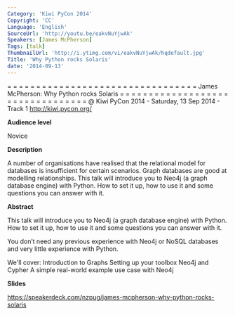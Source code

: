 ```yaml
---
Category: 'Kiwi PyCon 2014'
Copyright: 'CC'
Language: 'English'
SourceUrl: 'http://youtu.be/eakvNuYjwAk'
Speakers: [James McPherson]
Tags: [talk]
ThumbnailUrl: 'http://i.ytimg.com/vi/eakvNuYjwAk/hqdefault.jpg'
Title: 'Why Python rocks Solaris'
date: '2014-09-13'
---
```

= = = = = = = = = = = = = = = = = = = = = = = = = = = = = = = = = 
James McPherson:
Why Python rocks Solaris
= = = = = = = = = = = = = = = = = = = = = = = = = = = = = = = = = 
@ Kiwi PyCon 2014 - Saturday, 13 Sep 2014 - Track 1
http://kiwi.pycon.org/

**Audience level**

Novice

**Description**

A number of organisations have realised that the relational model for databases is insufficient for certain scenarios. Graph databases are good at modelling relationships. This talk will introduce you to Neo4j (a graph database engine) with Python. How to set it up, how to use it and some questions you can answer with it.

**Abstract**

This talk will introduce you to Neo4j (a graph database engine) with Python. How to set it up, how to use it and some questions you can answer with it.

You don’t need any previous experience with Neo4j or NoSQL databases and very little experience with Python.

We'll cover: Introduction to Graphs Setting up your toolbox Neo4j and Cypher A simple real-world example use case with Neo4j

**Slides**

https://speakerdeck.com/nzpug/james-mcpherson-why-python-rocks-solaris
